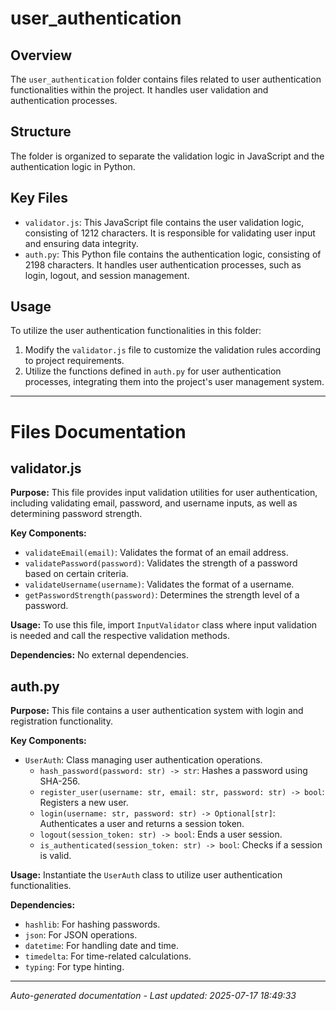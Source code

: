 # user_authentication

## Overview
The `user_authentication` folder contains files related to user authentication functionalities within the project. It handles user validation and authentication processes.

## Structure
The folder is organized to separate the validation logic in JavaScript and the authentication logic in Python.

## Key Files
- `validator.js`: This JavaScript file contains the user validation logic, consisting of 1212 characters. It is responsible for validating user input and ensuring data integrity.
- `auth.py`: This Python file contains the authentication logic, consisting of 2198 characters. It handles user authentication processes, such as login, logout, and session management.

## Usage
To utilize the user authentication functionalities in this folder:
1. Modify the `validator.js` file to customize the validation rules according to project requirements.
2. Utilize the functions defined in `auth.py` for user authentication processes, integrating them into the project's user management system.

---

# Files Documentation

## validator.js

**Purpose:** This file provides input validation utilities for user authentication, including validating email, password, and username inputs, as well as determining password strength.

**Key Components:**
- `validateEmail(email)`: Validates the format of an email address.
- `validatePassword(password)`: Validates the strength of a password based on certain criteria.
- `validateUsername(username)`: Validates the format of a username.
- `getPasswordStrength(password)`: Determines the strength level of a password.

**Usage:** To use this file, import `InputValidator` class where input validation is needed and call the respective validation methods.

**Dependencies:** No external dependencies.

## auth.py

**Purpose:** This file contains a user authentication system with login and registration functionality.

**Key Components:**
- `UserAuth`: Class managing user authentication operations.
  - `hash_password(password: str) -> str`: Hashes a password using SHA-256.
  - `register_user(username: str, email: str, password: str) -> bool`: Registers a new user.
  - `login(username: str, password: str) -> Optional[str]`: Authenticates a user and returns a session token.
  - `logout(session_token: str) -> bool`: Ends a user session.
  - `is_authenticated(session_token: str) -> bool`: Checks if a session is valid.

**Usage:** Instantiate the `UserAuth` class to utilize user authentication functionalities.

**Dependencies:**
- `hashlib`: For hashing passwords.
- `json`: For JSON operations.
- `datetime`: For handling date and time.
- `timedelta`: For time-related calculations.
- `typing`: For type hinting.

---
*Auto-generated documentation - Last updated: 2025-07-17 18:49:33*
